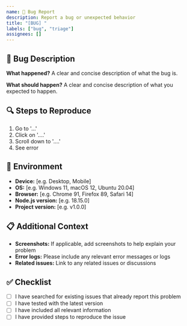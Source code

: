 ```yaml
---
name: 🐛 Bug Report
description: Report a bug or unexpected behavior
title: "[BUG] "
labels: ["bug", "triage"]
assignees: []
---
```


## 🐛 Bug Description

**What happened?**
A clear and concise description of what the bug is.

**What should happen?**
A clear and concise description of what you expected to happen.

## 🔍 Steps to Reproduce

1. Go to '...'
2. Click on '....'
3. Scroll down to '....'
4. See error

## 📱 Environment

- **Device:** [e.g. Desktop, Mobile]
- **OS:** [e.g. Windows 11, macOS 12, Ubuntu 20.04]
- **Browser:** [e.g. Chrome 91, Firefox 89, Safari 14]
- **Node.js version:** [e.g. 18.15.0]
- **Project version:** [e.g. v1.0.0]

## 📋 Additional Context

- **Screenshots:** If applicable, add screenshots to help explain your problem
- **Error logs:** Please include any relevant error messages or logs
- **Related issues:** Link to any related issues or discussions

## ✅ Checklist

- [ ] I have searched for existing issues that already report this problem
- [ ] I have tested with the latest version
- [ ] I have included all relevant information
- [ ] I have provided steps to reproduce the issue
